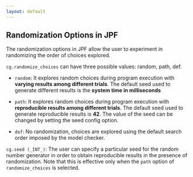 ```yaml
---
layout: default
---
```


## Randomization Options in JPF ##

The randomization options in JPF allow the user to experiment in randomizing the order of choices explored. 

`cg.randomize_choices` can have three possible values: random, path, def.

 * `random`: It explores random choices during program execution with **varying results among different trials**. The default seed used to generate different results is the **system time in milliseconds**

 * `path`: It explores random choices during program execution with **reproducible results among different trials**. The default seed used to generate reproducible results is **42**. The value of the seed can be changed by setting the seed config option.

 * `def`: No randomization, choices are explored using the default search order imposed by the model checker. 

`cg.seed (_INT_)`: The user can specify a particular seed for the random number generator in order to obtain reproducible results in the presence of randomization. Note that this is effective only when the `path` option of `randomize_choices` is selected. 

